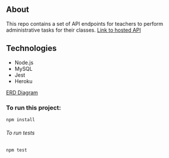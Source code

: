 
## About
This repo contains a set of API endpoints for teachers to perform administrative tasks for their classes.
[Link to hosted API](http://google.com)

## Technologies
- Node.js
- MySQL
- Jest
- Heroku

[ERD Diagram](ERD.pdf)

### To run this project:
```
npm install
```
###### To run tests
```
npm test
```

